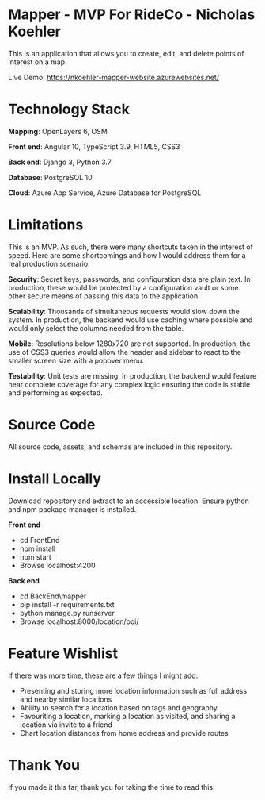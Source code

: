 # Mapper - MVP For RideCo - Nicholas Koehler
This is an application that allows you to create, edit, and delete points of interest on a map.

Live Demo: https://nkoehler-mapper-website.azurewebsites.net/

# Technology Stack
**Mapping**: OpenLayers 6, OSM

**Front end**: Angular 10, TypeScript 3.9, HTML5, CSS3

**Back end**: Django 3, Python 3.7

**Database**: PostgreSQL 10

**Cloud**: Azure App Service, Azure Database for PostgreSQL

# Limitations
This is an MVP.  As such, there were many shortcuts taken in the interest of speed.  Here are some shortcomings and how I would address them for a real production scenario.

**Security**: Secret keys, passwords, and configuration data are plain text.  In production, these would be protected by a configuration vault or some other secure means of passing this data to the application.

**Scalability**: Thousands of simultaneous requests would slow down the system.  In production, the backend would use caching where possible and would only select the columns needed from the table.

**Mobile**: Resolutions below 1280x720 are not supported. In production, the use of CSS3 queries would allow the header and sidebar to react to the smaller screen size with a popover menu.

**Testability**: Unit tests are missing.  In production, the backend would feature near complete coverage for any complex logic ensuring the code is stable and performing as expected.

# Source Code
All source code, assets, and schemas are included in this repository.

# Install Locally
Download repository and extract to an accessible location. Ensure python and npm package manager is installed.

**Front end**
- cd FrontEnd
- npm install
- npm start
- Browse localhost:4200

**Back end**
- cd BackEnd\mapper
- pip install -r requirements.txt
- python manage.py runserver
- Browse localhost:8000/location/poi/

# Feature Wishlist
If there was more time, these are a few things I might add.

- Presenting and storing more location information such as full address and nearby similar locations
- Ability to search for a location based on tags and geography
- Favouriting a location, marking a location as visited, and sharing a location via invite to a friend
- Chart location distances from home address and provide routes

# Thank You
If you made it this far, thank you for taking the time to read this.
